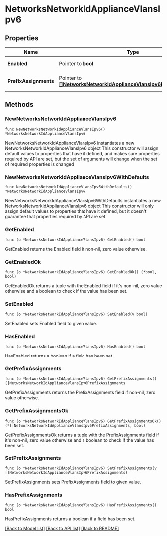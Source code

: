 # NetworksNetworkIdApplianceVlansIpv6

## Properties

Name | Type | Description | Notes
------------ | ------------- | ------------- | -------------
**Enabled** | Pointer to **bool** | Enable IPv6 on VLAN | [optional] 
**PrefixAssignments** | Pointer to [**[]NetworksNetworkIdApplianceVlansIpv6PrefixAssignments**](NetworksNetworkIdApplianceVlansIpv6PrefixAssignments.md) | Prefix assignments on the VLAN | [optional] 

## Methods

### NewNetworksNetworkIdApplianceVlansIpv6

`func NewNetworksNetworkIdApplianceVlansIpv6() *NetworksNetworkIdApplianceVlansIpv6`

NewNetworksNetworkIdApplianceVlansIpv6 instantiates a new NetworksNetworkIdApplianceVlansIpv6 object
This constructor will assign default values to properties that have it defined,
and makes sure properties required by API are set, but the set of arguments
will change when the set of required properties is changed

### NewNetworksNetworkIdApplianceVlansIpv6WithDefaults

`func NewNetworksNetworkIdApplianceVlansIpv6WithDefaults() *NetworksNetworkIdApplianceVlansIpv6`

NewNetworksNetworkIdApplianceVlansIpv6WithDefaults instantiates a new NetworksNetworkIdApplianceVlansIpv6 object
This constructor will only assign default values to properties that have it defined,
but it doesn't guarantee that properties required by API are set

### GetEnabled

`func (o *NetworksNetworkIdApplianceVlansIpv6) GetEnabled() bool`

GetEnabled returns the Enabled field if non-nil, zero value otherwise.

### GetEnabledOk

`func (o *NetworksNetworkIdApplianceVlansIpv6) GetEnabledOk() (*bool, bool)`

GetEnabledOk returns a tuple with the Enabled field if it's non-nil, zero value otherwise
and a boolean to check if the value has been set.

### SetEnabled

`func (o *NetworksNetworkIdApplianceVlansIpv6) SetEnabled(v bool)`

SetEnabled sets Enabled field to given value.

### HasEnabled

`func (o *NetworksNetworkIdApplianceVlansIpv6) HasEnabled() bool`

HasEnabled returns a boolean if a field has been set.

### GetPrefixAssignments

`func (o *NetworksNetworkIdApplianceVlansIpv6) GetPrefixAssignments() []NetworksNetworkIdApplianceVlansIpv6PrefixAssignments`

GetPrefixAssignments returns the PrefixAssignments field if non-nil, zero value otherwise.

### GetPrefixAssignmentsOk

`func (o *NetworksNetworkIdApplianceVlansIpv6) GetPrefixAssignmentsOk() (*[]NetworksNetworkIdApplianceVlansIpv6PrefixAssignments, bool)`

GetPrefixAssignmentsOk returns a tuple with the PrefixAssignments field if it's non-nil, zero value otherwise
and a boolean to check if the value has been set.

### SetPrefixAssignments

`func (o *NetworksNetworkIdApplianceVlansIpv6) SetPrefixAssignments(v []NetworksNetworkIdApplianceVlansIpv6PrefixAssignments)`

SetPrefixAssignments sets PrefixAssignments field to given value.

### HasPrefixAssignments

`func (o *NetworksNetworkIdApplianceVlansIpv6) HasPrefixAssignments() bool`

HasPrefixAssignments returns a boolean if a field has been set.


[[Back to Model list]](../README.md#documentation-for-models) [[Back to API list]](../README.md#documentation-for-api-endpoints) [[Back to README]](../README.md)


